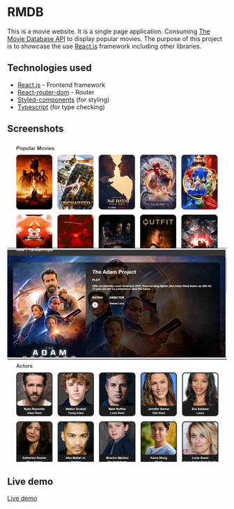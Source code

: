 # RMDB
This is a movie website. It is a single page application. Consuming [The Movie Database API](https://developers.themoviedb.org/)
to display popular movies.
The purpose of this project is to showcase the use [React.js](https://reactjs.org/) framework including other libraries.

## Technologies used
- [React.js](https://reactjs.org/) - Frontend framework
- [React-router-dom](https://reacttraining.com/react-router/web/api/Link) - Router
- [Styled-components](https://styled-components.com/) (for styling)
- [Typescript](https://www.typescriptlang.org/) (for type checking)

## Screenshots
<img src="screenshots/img.png">
<img src="screenshots/img_1.png">
<img src="screenshots/img_2.png">

## Live demo
[Live demo](https://movies-rmdb.netlify.app/)


